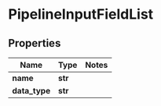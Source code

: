 # PipelineInputFieldList

## Properties
Name | Type | Notes
------------ | ------------- | -------------
**name** | **str** | 
**data_type** | **str** | 


